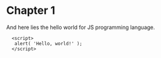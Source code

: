 # Chapter 1
And here lies the hello world for JS programming language.
 ```
   <script>
    alert( 'Hello, world!' );
   </script>
 ```
